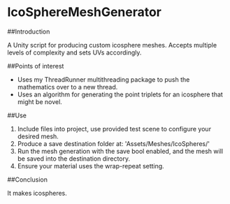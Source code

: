 # IcoSphereMeshGenerator

##Introduction

A Unity script for producing custom icosphere meshes. Accepts multiple levels of complexity and sets UVs accordingly.

##Points of interest

* Uses my ThreadRunner multithreading package to push the mathematics over to a new thread.
* Uses an algorithm for generating the point triplets for an icosphere that might be novel.

##Use

1. Include files into project, use provided test scene to configure your desired mesh.
2. Produce a save destination folder at: 'Assets/Meshes/IcoSpheres/'
3. Run the mesh generation with the save bool enabled, and the mesh will be saved into the destination directory.
4. Ensure your material uses the wrap-repeat setting.

##Conclusion

It makes icospheres.
